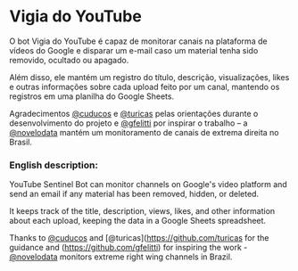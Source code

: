 # Vigia do YouTube

O bot Vigia do YouTube é capaz de monitorar canais na plataforma de vídeos do Google e disparar um e-mail caso um material tenha sido removido, ocultado ou apagado. 

Além disso, ele mantém um registro do título, descrição, visualizações, likes e outras informações sobre cada upload feito por um canal, mantendo os registros em uma planilha do Google Sheets.

Agradecimentos [@cuducos](https://github.com/cuducos) e [@turicas](https://github.com/turicas) pelas orientações durante o desenvolvimento do projeto e [@gfelitti](https://github.com/gfelitti) por inspirar o trabalho – a [@novelodata](https://github.com/novelo-io) mantém um monitoramento de canais de extrema direita no Brasil.

### English description:

YouTube Sentinel Bot can monitor channels on Google's video platform and send an email if any material has been removed, hidden, or deleted.

It keeps track of the title, description, views, likes, and other information about each upload, keeping the data in a Google Sheets spreadsheet.

Thanks to [@cuducos](https://github.com/cuducos) and [@turicas](https://github.com/turicas for the guidance and (https://github.com/gfelitti) for inspiring the work - [@novelodata](https://github.com/novelo-io) monitors extreme right wing channels in Brazil.
